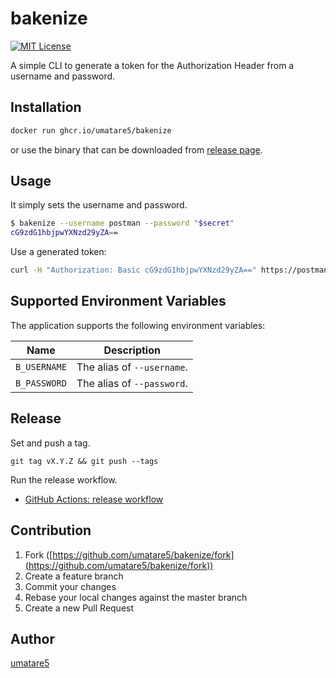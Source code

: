 # bakenize

[![MIT License](https://img.shields.io/badge/license-MIT-blue.svg?style=flat-square)][license]

[license]: https://github.com/umatare5/everlasting-hey-yo-http/blob/master/LICENSE

A simple CLI to generate a token for the Authorization Header from a username and password.

## Installation

```bash
docker run ghcr.io/umatare5/bakenize
```

or use the binary that can be downloaded from [release page](https://github.com/umatare5/bakenize/releases).

## Usage

It simply sets the username and password.

```bash
$ bakenize --username postman --password "$secret"
cG9zdG1hbjpwYXNzd29yZA==
```

Use a generated token:

```bash
curl -H "Authorization: Basic cG9zdG1hbjpwYXNzd29yZA==" https://postman-echo.com/basic-auth
```

## Supported Environment Variables

The application supports the following environment variables:

| Name         | Description                |
| ------------ | -------------------------- |
| `B_USERNAME` | The alias of `--username`. |
| `B_PASSWORD` | The alias of `--password`. |

## Release

Set and push a tag.

```shell
git tag vX.Y.Z && git push --tags
```

Run the release workflow.

- [GitHub Actions: release workflow](https://github.com/umatare5/bakenize/actions/workflows/release.yaml)

## Contribution

1. Fork ([https://github.com/umatare5/bakenize/fork](https://github.com/umatare5/bakenize/fork))
1. Create a feature branch
1. Commit your changes
1. Rebase your local changes against the master branch
1. Create a new Pull Request

## Author

[umatare5](https://github.com/umatare5)
